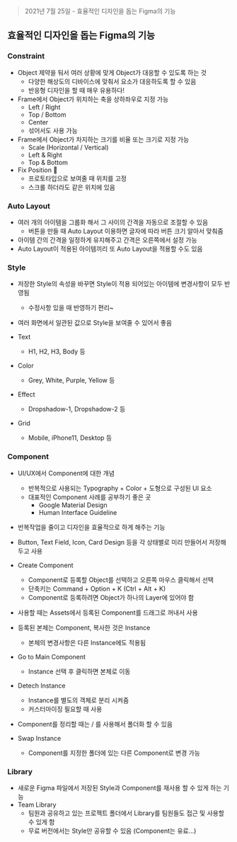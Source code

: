 > 2021년 7월 25일 - 효율적인 디자인을 돕는 Figma의 기능

## 효율적인 디자인을 돕는 Figma의 기능

### Constraint

- Object 제약을 둬서 여러 상황에 맞게 Object가 대응할 수 있도록 하는 것
  - 다양한 해상도의 디바이스에 맞춰서 요소가 대응하도록 할 수 있음
  - 반응형 디자인을 할 때 매우 유용하다!
- Frame에서 Object가 위치하는 축을 상하좌우로 지정 가능
  - Left / Right
  - Top / Bottom
  - Center
  - 섞어서도 사용 가능
- Frame에서 Object가 차지하는 크기를 비율 또는 크기로 지정 가능
  - Scale (Horizontal / Vertical)
  - Left & Right
  - Top & Bottom
- Fix Position 🍯
  - 프로토타입으로 보여줄 때 위치를 고정
  - 스크롤 하더라도 같은 위치에 있음

### Auto Layout

- 여러 개의 아이템을 그룹화 해서 그 사이의 간격을 자동으로 조절할 수 있음
  - 버튼을 만들 때 Auto Layout 이용하면 글자에 따라 버튼 크기 알아서 맞춰줌
- 아이템 간의 간격을 일정하게 유지해주고 간격은 오른쪽에서 설정 가능
- Auto Layout이 적용된 아이템끼리 또 Auto Layout을 적용할 수도 있음

### Style

- 저장한 Style의 속성을 바꾸면 Style이 적용 되어있는 아이템에 변경사항이 모두 반영됨
  - 수정사항 있을 때 반영하기 편리~
- 여러 화면에서 일관된 값으로 Style을 보여줄 수 있어서 좋음

- Text
  - H1, H2, H3, Body 등
- Color
  - Grey, White, Purple, Yellow 등
- Effect
  - Dropshadow-1, Dropshadow-2 등
- Grid
  - Mobile, iPhone11, Desktop 등

### Component

- UI/UX에서 Component에 대한 개념
  - 반복적으로 사용되는 Typography + Color + 도형으로 구성된 UI 요소
  - 대표적인 Component 사례를 공부하기 좋은 곳
    - Google Material Design
    - Human Interface Guideline
- 반복작업을 줄이고 디자인을 효율적으로 하게 해주는 기능
- Button, Text Field, Icon, Card Design 등을 각 상태별로 미리 만들어서 저장해두고 사용
- Create Component
  - Component로 등록할 Object를 선택하고 오른쪽 마우스 클릭해서 선택
  - 단축키는 Command + Option + K (Ctrl + Alt + K)
  - Component로 등록하려면 Object가 하나의 Layer에 있어야 함

- 사용할 때는 Assets에서 등록된 Component를 드래그로 꺼내서 사용
- 등록된 본체는 Component, 복사한 것은 Instance
  - 본체의 변경사항은 다른 Instance에도 적용됨
- Go to Main Component
  - Instance 선택 후 클릭하면 본체로 이동  
- Detech Instance
  - Instance를 별도의 객체로 분리 시켜줌
  - 커스터마이징 필요할 때 사용
- Component를 정리할 때는 / 를 사용해서 폴더화 할 수 있음

- Swap Instance
  - Component를 지정한 폴더에 있는 다른 Component로 변경 가능

### Library

- 새로운 Figma 파일에서 저장된 Style과 Component를 재사용 할 수 있게 하는 기능
- Team Library
  - 팀원과 공유하고 있는 프로젝트 폴더에서 Library를 팀원들도 접근 및 사용할 수 있게 함
  - 무료 버전에서는 Style만 공유할 수 있음 (Component는 유료...)
